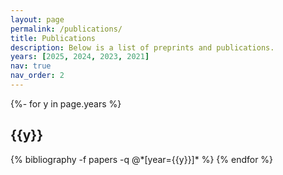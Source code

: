 ```yaml
---
layout: page
permalink: /publications/
title: Publications
description: Below is a list of preprints and publications.
years: [2025, 2024, 2023, 2021]
nav: true
nav_order: 2
---
```


<!-- _pages/publications.md -->
<div class="publications">

{%- for y in page.years %}

  <h2 class="year">{{y}}</h2>
  {% bibliography -f papers -q @*[year={{y}}]* %}
{% endfor %}

</div>
